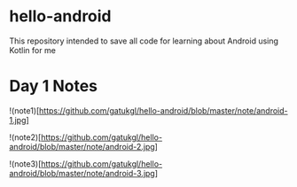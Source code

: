 # hello-android
This repository intended to save all code for learning about Android using Kotlin for me 

# Day 1 Notes
!(note1)[https://github.com/gatukgl/hello-android/blob/master/note/android-1.jpg]

!(note2)[https://github.com/gatukgl/hello-android/blob/master/note/android-2.jpg]

!(note3)[https://github.com/gatukgl/hello-android/blob/master/note/android-3.jpg]

